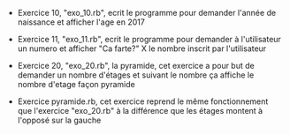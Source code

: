 - Exercice 10, "exo_10.rb", ecrit le programme pour demander l'année de naissance et afficher l'age en 2017

- Exercice 11, "exo_11.rb", ecrit le programme pour demander à l'utilisateur un numero et afficher "Ca farte?" X le nombre inscrit par l'utilisateur

- Exercice 20, "exo_20.rb", la pyramide, cet exercice a pour but de demander un nombre d'étages et suivant le nombre ça affiche le nombre d'etage façon pyramide

- Exercice pyramide.rb, cet exercice reprend le même fonctionnement que l'exercice "exo_20.rb" à la différence que les étages montent à l'opposé sur la gauche


